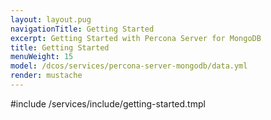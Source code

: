```yaml
---
layout: layout.pug
navigationTitle: Getting Started
excerpt: Getting Started with Percona Server for MongoDB
title: Getting Started
menuWeight: 15
model: /dcos/services/percona-server-mongodb/data.yml
render: mustache
---
```


#include /services/include/getting-started.tmpl
